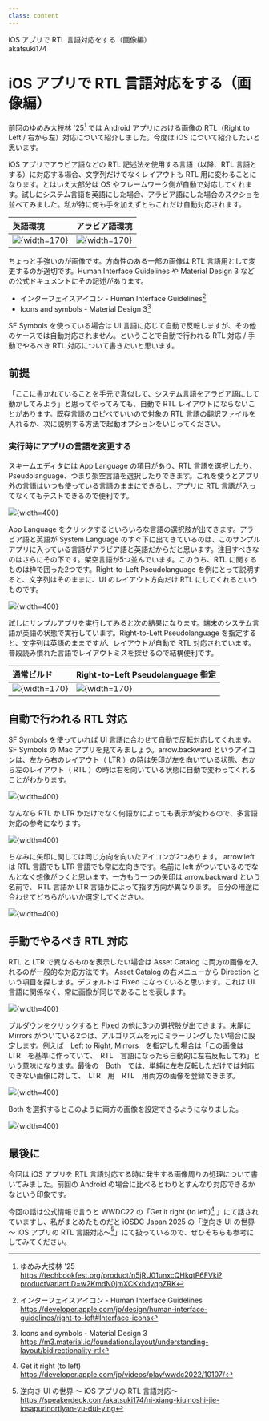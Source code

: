 ```yaml
---
class: content
---
```


<div class="doc-header">
  <div class="doc-title">iOS アプリで RTL 言語対応をする（画像編）</div>
  <div class="doc-author">akatsuki174</div>
</div>

# iOS アプリで RTL 言語対応をする（画像編）

前回のゆめみ大技林 '25[^daigirin_25] では Android アプリにおける画像の RTL（Right to Left / 右から左）対応について紹介しました。今度は iOS について紹介したいと思います。

iOS アプリでアラビア語などの RTL 記述法を使用する言語（以降、RTL 言語とする）に対応する場合、文字列だけでなくレイアウトも RTL 用に変わることになります。とはいえ大部分は OS やフレームワーク側が自動で対応してくれます。試しにシステム言語を英語にした場合、アラビア語にした場合のスクショを並べてみました。私が特に何も手を加えずともこれだけ自動対応されます。

| 英語環境 | アラビア語環境 |
| :-- | :-- |
| ![](images_akatsuki174/ltr_layout.png){width=170} | ![](images_akatsuki174/rtl_layout.png){width=170} |

ちょっと手強いのが画像です。方向性のある一部の画像は RTL 言語用として変更するのが適切です。Human Interface Guidelines や Material Design 3 などの公式ドキュメントにその記述があります。

- インターフェイスアイコン - Human Interface Guidelines[^human_interface_guidelines_interface-icons]
- Icons and symbols - Material Design 3[^icons_and_symbols]

SF Symbols を使っている場合は UI 言語に応じて自動で反転しますが、その他のケースでは自動対応されません。ということで自動で行われる RTL 対応 / 手動でやるべき RTL 対応について書きたいと思います。

[^daigirin_25]: ゆめみ大技林 '25 https://techbookfest.org/product/n5jRU01unxcQHkqtP6FVki?productVariantID=w2KmdN0jmXCKxhdyqpZRK
[^human_interface_guidelines_interface-icons]: インターフェイスアイコン - Human Interface Guidelines https://developer.apple.com/jp/design/human-interface-guidelines/right-to-left#Interface-icons
[^icons_and_symbols]: Icons and symbols - Material Design 3 https://m3.material.io/foundations/layout/understanding-layout/bidirectionality-rtl

## 前提

「ここに書かれていることを手元で真似して、システム言語をアラビア語にして動かしてみよう」と思ってやってみても、自動で RTL レイアウトにならないことがあります。既存言語のコピペでいいので対象の RTL 言語の翻訳ファイルを入れるか、次に説明する方法で起動オプションをいじってください。

### 実行時にアプリの言語を変更する

スキームエディタには App Language の項目があり、RTL 言語を選択したり、Pseudolanguage、つまり架空言語を選択したりできます。これを使うとアプリ外の言語はいつも使っている言語のままにできるし、アプリに RTL 言語が入ってなくてもテストできるので便利です。

![](images_akatsuki174/scheme_editor_app_language.png){width=400}

App Language をクリックするといろいろな言語の選択肢が出てきます。アラビア語と英語が System Language のすぐ下に出てきているのは、このサンプルアプリに入っている言語がアラビア語と英語だからだと思います。注目すべきなのはさらにその下です。架空言語が5つ並んでいます。このうち、RTL に関するものは枠で囲った2つです。Right-to-Left Pseudolanguage を例にとって説明すると、文字列はそのままに、UI のレイアウト方向だけ RTL にしてくれるというものです。

![](images_akatsuki174/scheme_editor_app_language_options.png){width=400}

試しにサンプルアプリを実行してみると次の結果になります。端末のシステム言語が英語の状態で実行しています。Right-to-Left Pseudolanguage を指定すると、文字列は英語のままですが、レイアウトが自動で RTL 対応されています。普段読み慣れた言語でレイアウトミスを探せるので結構便利です。

| 通常ビルド | Right-to-Left Pseudolanguage 指定 |
| :-- | :-- |
| ![](images_akatsuki174/nomal_build.png){width=170} | ![](images_akatsuki174/right_to_left_pseudolanguage_build.png){width=170} |

## 自動で行われる RTL 対応

SF Symbols を使っていれば UI 言語に合わせて自動で反転対応してくれます。SF Symbols の Mac アプリを見てみましょう。arrow.backward というアイコンは、左から右のレイアウト（ LTR ）の時は矢印が左を向いている状態、右から左のレイアウト（ RTL ）の時は右を向いている状態に自動で変わってくれることがわかります。

![](images_akatsuki174/sf_symbols_rtl.png){width=400}

なんなら RTL か LTR かだけでなく何語かによっても表示が変わるので、多言語対応の参考になります。

![](images_akatsuki174/sf_symbols_languages.png){width=400}

ちなみに矢印に関しては同じ方向を向いたアイコンが2つあります。 arrow.left は RTL 言語でも LTR 言語でも常に左向きです。名前に left がついているのでなんとなく想像がつくと思います。一方もう一つの矢印は arrow.backward という名前で、 RTL 言語か LTR 言語かによって指す方向が異なります。
自分の用途に合わせてどちらがいいか選定してください。

![](images_akatsuki174/sf_symbols_arrows.png){width=400}

## 手動でやるべき RTL 対応

RTL と LTR で異なるものを表示したい場合は Asset Catalog に両方の画像を入れるのが一般的な対応方法です。 Asset Catalog の右メニューから Direction という項目を探します。デフォルトは Fixed になっていると思います。これは UI 言語に関係なく、常に画像が同じであることを表します。

![](images_akatsuki174/asset_catalog_fixed.png){width=400}

プルダウンをクリックすると Fixed の他に3つの選択肢が出てきます。末尾に Mirrors がついている2つは、アルゴリズムを元にミラーリングしたい場合に設定します。例えば　Left to Right, Mirrors　を指定した場合は「この画像は　LTR　を基準に作っていて、　RTL　言語になったら自動的に左右反転してね」という意味になります。最後の　Both　では、単純に左右反転しただけでは対応できない画像に対して、　LTR　用　RTL　用両方の画像を登録できます。

![](images_akatsuki174/asset_catalog_options.png){width=400}

Both を選択するとこのように両方の画像を設定できるようになりました。

![](images_akatsuki174/asset_catalog_both.png){width=400}

## 最後に

今回は iOS アプリを RTL 言語対応する時に発生する画像周りの処理について書いてみました。前回の Android の場合に比べるとわりとすんなり対応できるかなという印象です。

今回の話は公式情報で言うと WWDC22 の「Get it right (to left)[^get_it_right_to_left] 」にて話されていますし、私がまとめたものだと iOSDC Japan 2025 の「逆向き UI の世界 〜 iOS アプリの RTL 言語対応〜[^support_rtl_in_ios_app]」にて扱っているので、ぜひそちらも参考にしてみてください。

[^get_it_right_to_left]: Get it right (to left) https://developer.apple.com/jp/videos/play/wwdc2022/10107/
[^support_rtl_in_ios_app]: 逆向き UI の世界 〜 iOS アプリの RTL 言語対応〜 https://speakerdeck.com/akatsuki174/ni-xiang-kiuinoshi-jie-iosapurinortlyan-yu-dui-ying
